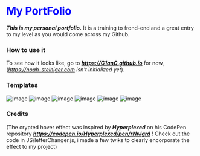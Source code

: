  <h1 style="color:blue;">My PortFolio</h1>

***This is my personal portfolio.*** It is a training to frond-end and a great entry to my level as you would come across my Github.

### How to use it

To see how it looks like, go to ***https://G1anC.github.io*** for now, (*https://noah-steiniger.com isn't initialized yet*).

### Templates
![image](https://github.com/G1anC/PortFolio/assets/114910356/8ee95fa4-15da-46f3-a934-2cda6f8d1f6a)
![image](https://github.com/G1anC/Portfolio/blob/main/assets/images/about.png)
![image](https://github.com/G1anC/Portfolio/blob/main/assets/images/works.png)
![image](https://github.com/G1anC/Portfolio/blob/main/assets/images/home.png)
![image](https://github.com/G1anC/Portfolio/blob/main/assets/images/contact.png)
![image](https://github.com/G1anC/Portfolio/blob/main/assets/images/nav.png)

### Credits

(The crypted hover effect was inspired by ***Hyperplexed*** on his CodePen repository ***https://codepen.io/Hyperplexed/pen/rNrJgrd*** ! Check out the code in JS/letterChanger.js, i made a few twiks to clearly encorporate the effect to my project)




